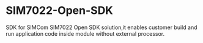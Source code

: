 # SIM7022-Open-SDK
SDK for SIMCom SIM7022 Open SDK solution,it enables customer build and run application code inside module without external processor.
